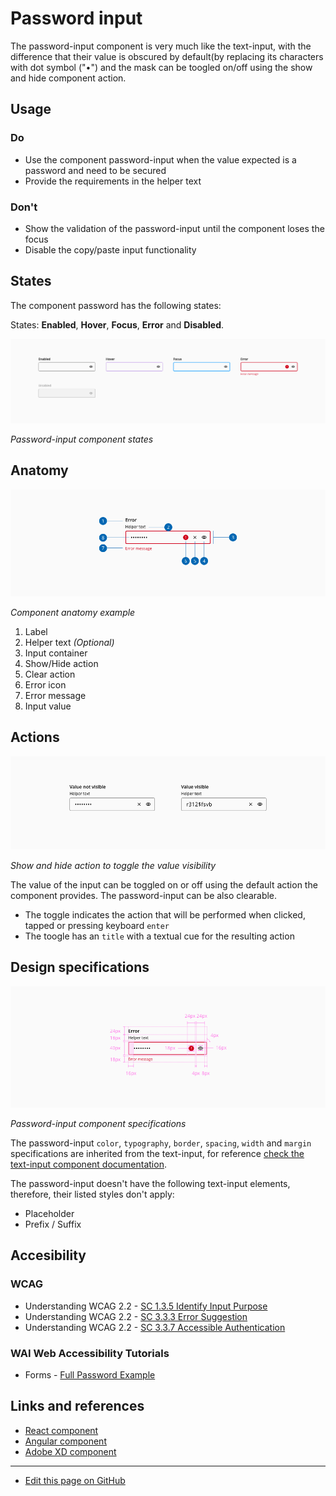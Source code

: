 # Password input

The password-input component is very much like the text-input, with the difference that their value is obscured by default(by replacing its characters with dot symbol ("•") and the mask can be toogled on/off using the show and hide component action.

## Usage

### Do

* Use the component password-input when the value expected is a password and need to be secured
* Provide the requirements in the helper text

### Don't

* Show the validation of the password-input until the component loses the focus
* Disable the copy/paste input functionality

## States

The component password has the following states:

States: **Enabled**, **Hover**, **Focus**, **Error** and **Disabled**.

![Password-input component states](images/password_states.png)

_Password-input component states_

## Anatomy

![Component anatomy example](images/password_anatomy.png)

_Component anatomy example_

1. Label
2. Helper text _(Optional)_
3. Input container
4. Show/Hide action
5. Clear action
6. Error icon
7. Error message
8. Input value

## Actions

![Show and hide action to toggle the value visibility](images/password_actions.png)

_Show and hide action to toggle the value visibility_

The value of the input can be toggled on or off using the default action the component provides. The password-input can be also clearable.

* The toggle indicates the action that will be performed when clicked, tapped or pressing keyboard `enter`
* The toogle has an `title` with a textual cue for the resulting action

## Design specifications

![Password-input component specifications](images/password_specs.png)

_Password-input component specifications_

The password-input `color`, `typography`, `border`, `spacing`, `width` and `margin` specifications are inherited from the text-input, for reference [check the text-input component documentation](https://developer.dxc.com/design/guidelines/components/text-input). 

The password-input doesn't have the following text-input elements, therefore, their listed styles don't apply:

* Placeholder
* Prefix / Suffix


## Accesibility

### WCAG 

* Understanding WCAG 2.2 - [SC 1.3.5 Identify Input Purpose](https://www.w3.org/WAI/WCAG22/Understanding/identify-input-purpose.html)
* Understanding WCAG 2.2 - [SC 3.3.3 Error Suggestion](https://www.w3.org/WAI/WCAG22/Understanding/error-suggestion)
* Understanding WCAG 2.2 - [SC 3.3.7 Accessible Authentication](https://www.w3.org/WAI/WCAG22/Understanding/accessible-authentication)


### WAI Web Accessibility Tutorials

* Forms - [Full Password Example](https://www.w3.org/WAI/tutorials/forms/examples/password/)


## Links and references

* [React component](https://developer.dxc.com/tools/react/next/#/components/passwordInput)
* [Angular component](https://developer.dxc.com/tools/angular/next/#/components/passwordInput)
* [Adobe XD component](https://xd.adobe.com/view/9e81c000-7d20-4531-a6cd-8da5f4de876e-cbd2/)


____________________________________________________________

* [Edit this page on GitHub](https://github.com/dxc-technology/halstack-style-guide/blob/master/guidelines/components/password-input/README.md)


